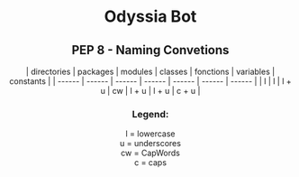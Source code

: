 <div align="center">

# Odyssia Bot

## PEP 8 - Naming Convetions

<center>
| directories | packages  | modules  | classes | fonctions | variables | constants |
| ------ | ------ | ------ | ------ | ------ | ------ | ------ |
| l | l | l + u | cw | l + u | l + u | c + u |
</center>

### Legend:

l = lowercase \
u = underscores \
cw = CapWords \
c = caps

</div>                                   
